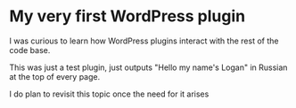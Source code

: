 # My very first WordPress plugin

I was curious to learn how WordPress plugins interact with the rest of the code base.

This was just a test plugin, just outputs "Hello my name's Logan" in Russian at the top of every page. 

I do plan to revisit this topic once the need for it arises



